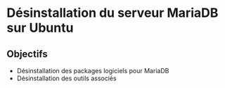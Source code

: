 # Désinstallation du serveur MariaDB sur Ubuntu

## Objectifs
- Désinstallation des packages logiciels pour MariaDB
- Désinstallation des outils associés
